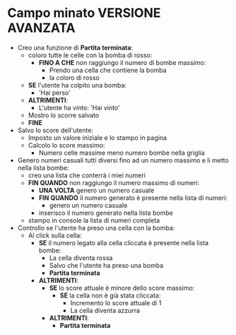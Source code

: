 # Campo minato VERSIONE AVANZATA

- Creo una funzione di **Partita terminata**:
    - coloro tutte le celle con la bomba di rosso:
        - **FINO A CHE** non raggiungo il numero di bombe massimo:
            - Prendo una cella che contiene la bomba
            - la coloro di rosso
    - **SE** l'utente ha colpito una bomba:
        - 'Hai perso'
    - **ALTRIMENTI**:
        - L'utente ha vinto: 'Hai vinto'
    - Mostro lo scorre salvato
    - **FINE**
- Salvo lo score dell'utente:
    - Imposto un valore iniziale e lo stampo in pagina
    - Calcolo lo score massimo:
        - Numero celle massime meno numero bombe nella griglia
- Genero numeri casuali tutti diversi fino ad un numero massimo e li metto nella lista bombe:
    - creo una lista che conterrà i miei numeri
    - **FIN QUANDO** non raggiungo il numero massimo di numeri:
        - **UNA VOLTA** genero un numero casuale
        - **FIN QUANDO** il numero generato è presente nella lista di numeri:
            - genero un numero casuale
        - inserisco il numero generato nella lista bombe
    - stampo in console la lista di numeri completa
- Controllo se l'utente ha preso una cella con la bomba:
    - Al click sulla cella:
        - **SE** il numero legato alla cella cliccata è presente nella lista bombe:
            - La cella diventa rossa
            - Salvo che l'utente ha preso una bomba
            - **Partita terminata**
        - **ALTRIMENTI**:
            - **SE** lo score attuale è minore dello score massimo:
                - **SE** la cella non è già stata cliccata:
                    - Incremento lo score attuale di 1
                    - La cella diventa azzurra
            - **ALTRIMENTI**:
                - **Partita terminata**
                
        

